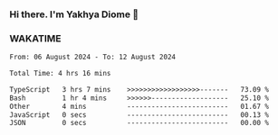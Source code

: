 ### Hi there. I'm Yakhya Diome 👋

### WAKATIME
<!--START_SECTION:waka-->

```txt
From: 06 August 2024 - To: 12 August 2024

Total Time: 4 hrs 16 mins

TypeScript   3 hrs 7 mins    >>>>>>>>>>>>>>>>>>-------   73.09 %
Bash         1 hr 4 mins     >>>>>>-------------------   25.10 %
Other        4 mins          -------------------------   01.67 %
JavaScript   0 secs          -------------------------   00.13 %
JSON         0 secs          -------------------------   00.00 %
```

<!--END_SECTION:waka-->
